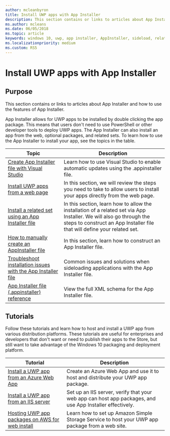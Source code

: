 ```yaml
---
author: mcleanbyron
title: Install UWP apps with App Installer
description: This section contains or links to articles about App Installer and how to use the features of App Installer.
ms.author: mcleans
ms.date: 06/05/2018
ms.topic: article
keywords: windows 10, uwp, app installer, AppInstaller, sideload, related set, optional packages
ms.localizationpriority: medium
ms.custom: RS5
---
```


# Install UWP apps with App Installer

## Purpose
This section contains or links to articles about App Installer and how to use the features of App Installer. 

App Installer allows for UWP apps to be installed by double clicking the app package. This means that users don't need to use PowerShell or other developer tools to deploy UWP apps. The App Installer can also install an app from the web, optional packages, and related sets. To learn how to use the App Installer to install your app, see the topics in the table.

| Topic | Description |
|-------|-------------|
| [Create App Installer file with Visual Studio](create-appinstallerfile-vs.md)| Learn how to use Visual Studio to enable automatic updates using the .appinstaller file. |
| [Install UWP apps from a web page](installing-windows10-apps-web.md) | In this section, we will review the steps you need to take to allow users to install your apps directly from the web page. |
| [Install a related set using an App Installer file](install-related-set.md) | In this section, learn how to allow the installation of a related set via App Installer. We will also go through the steps to construct an App Installer file that will define your related set. |
| [How to manually create an AppInstaller file](how-to-create-appinstaller-file.md) | In this section, learn how to construct an App Installer file. |
| [Troubleshoot installation issues with the App Installer file](troubleshoot-appinstaller-issues.md) | Common issues and solutions when sideloading applications with the App Installer file. |
| [App Installer file (.appinstaller) reference](https://docs.microsoft.com/uwp/schemas/appinstallerschema/app-installer-file?context=/windows/msix/render) | View the full XML schema for the App Installer file. |

## Tutorials 

Follow these tutorials and learn how to host and install a UWP app from various distribution platforms. These tutorials are useful for enterprises and developers that don't want or need to publish their apps to the Store, but still want to take advantage of the Windows 10 packaging and deployment platform.

| Tutorial | Description |
|----------|-------------|
| [Install a UWP app from an Azure Web App](web-install-azure.md) | Create an Azure Web App and use it to host and distribute your UWP app package. |
| [Install a UWP app from an IIS server](web-install-IIS.md) | Set up an IIS server, verify that your web app can host app packages, and use App Installer effectively. |
| [Hosting UWP app packages on AWS for web install](web-install-aws.md) | Learn how to set up Amazon Simple Storage Service to host your UWP app package from a web site. |
